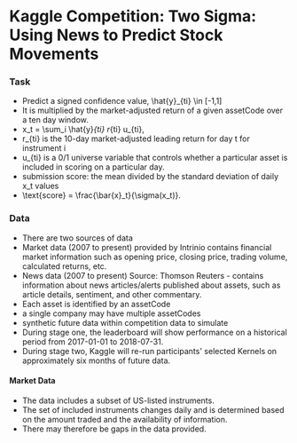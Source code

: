 # Kaggle Competition: Two Sigma: Using News to Predict Stock Movements


### Task
 - Predict a signed confidence value, \hat{y}_{ti} \in [-1,1]
 - It is multiplied by the market-adjusted return of a given assetCode over a ten day window. 
 - x_t = \sum_i \hat{y}_{ti}  r_{ti}  u_{ti},
 - r_{ti} is the 10-day market-adjusted leading return for day t for instrument i
 - u_{ti} is a 0/1 universe variable that controls whether a particular asset is included in scoring on a particular day.
 - submission score: the mean divided by the standard deviation of daily x_t values
 - \text{score} = \frac{\bar{x}_t}{\sigma(x_t)}.
          
          
 
 
### Data
- There are two sources of data
- Market data (2007 to present) provided by Intrinio contains financial market information such as opening price, closing price, trading volume, calculated returns, etc.
- News data (2007 to present) Source: Thomson Reuters - contains information about news articles/alerts published about assets, such as article details, sentiment, and other commentary.
- Each asset is identified by an assetCode
- a single company may have multiple assetCodes
- synthetic future data within competition data to simulate 
- During stage one, the leaderboard will show performance on a historical period from 2017-01-01 to 2018-07-31.
- During stage two, Kaggle will re-run participants' selected Kernels on approximately six months of future data.

#### Market Data
- The data includes a subset of US-listed instruments.
- The set of included instruments changes daily and is determined based on the amount traded and the availability of information. 
- There may therefore be gaps in the data provided.
